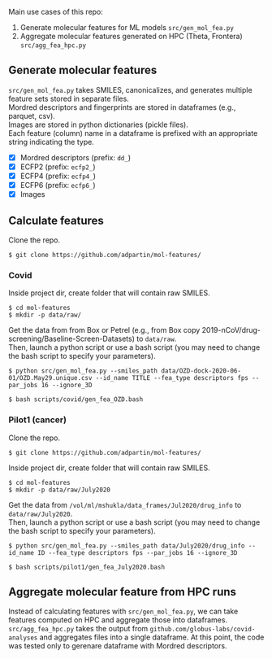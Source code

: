 Main use cases of this repo:
1. Generate molecular features for ML models `src/gen_mol_fea.py`
2. Aggregate molecular features generated on HPC (Theta, Frontera) `src/agg_fea_hpc.py`

## Generate molecular features
`src/gen_mol_fea.py` takes SMILES, canonicalizes, and generates multiple feature sets stored in separate files.<br>
Mordred descriptors and fingerprints are stored in dataframes (e.g., parquet, csv).<br>
Images are stored in python dictionaries (pickle files).<br>
Each feature (column) name in a dataframe is prefixed with an appropriate string indicating the type.
- [x] Mordred descriptors (prefix: `dd_`)
- [x] ECFP2 (prefix: `ecfp2_`)
- [x] ECFP4 (prefix: `ecfp4_`)
- [x] ECFP6 (prefix: `ecfp6_`)
- [x] Images

## Calculate features
Clone the repo.
```shell
$ git clone https://github.com/adpartin/mol-features/
```

### Covid
<!--- These datasets are then used to generate ML dataframes for each target protein `github.com/2019-ncovgroup/ML-docking-dataframe-generator`.
Alteratively, these feature sets can be used for inference with `github.com/brettin/ML-training-inferencing`.
<img src="README/dsc.df.png" alt="drawing" height="220"/>
 --->

Inside project dir, create folder that will contain raw SMILES.
```shell
$ cd mol-features
$ mkdir -p data/raw/
```
Get the data from from Box or Petrel (e.g., from Box copy 2019-nCoV/drug-screening/Baseline-Screen-Datasets) to `data/raw`.<br>
Then, launch a python script or use a bash script (you may need to change the bash script to specify your parameters).
```shell
$ python src/gen_mol_fea.py --smiles_path data/OZD-dock-2020-06-01/OZD.May29.unique.csv --id_name TITLE --fea_type descriptors fps --par_jobs 16 --ignore_3D
```
```shell
$ bash scripts/covid/gen_fea_OZD.bash
```

### Pilot1 (cancer)
Clone the repo.
```shell
$ git clone https://github.com/adpartin/mol-features/
```
Inside project dir, create folder that will contain raw SMILES.
```shell
$ cd mol-features
$ mkdir -p data/raw/July2020
```
Get the data from `/vol/ml/mshukla/data_frames/Jul2020/drug_info` to `data/raw/July2020`.<br>
Then, launch a python script or use a bash script (you may need to change the bash script to specify your parameters).
```shell
$ python src/gen_mol_fea.py --smiles_path data/July2020/drug_info --id_name ID --fea_type descriptors fps --par_jobs 16 --ignore_3D
```
```shell
$ bash scripts/pilot1/gen_fea_July2020.bash
```

## Aggregate molecular feature from HPC runs
Instead of calculating features with `src/gen_mol_fea.py`, we can take features computed on HPC and aggregate those into dataframes. `src/agg_fea_hpc.py` takes the output from `github.com/globus-labs/covid-analyses` and aggregates files into a single dataframe. At this point, the code was tested only to gerenare dataframe with Mordred descriptors. 


<!-- The original Mordred descriptors are stored in Box `2019-nCoV/drug-screening/ena+db.desc.gz`. This file requires some pre-processing (duplicates, bad rows, NaNs, casting). This needs to be done only once. The clean version of the features (Enamine + DrugBank; 300K SMILES) can be found in Box `2019-nCoV/drug-screening/features/ena+db/ena+db.features.parquet`. If you need to generate the descriptors from the original file, follow the steps below. -->

<!-- - Clean and canonicalize smiles `ena+db.smi`. Use `src/ena+db/clean_smiles.py` (updated file is in `2019-nCoV/drug_screening/features/ena+db/ena+db.smi.can.csv`) 
- Clean descriptors `ena+db.desc`. Use `src/ena+db/clean_desc.py` (updated file is in `2019-nCoV/drug_screening/features/ena+db/ena+db.desc.parquet`)
<!-- - Merge smiles and descriptors using `src/ena+db/merge_smi_desc.py` (updated file is in `2019-nCoV/drug_screening/descriptors/ena+db/ena+db.smi.desc.parquet`)
 -->
<!-- - Merge smiles with descriptors and generate fingerprints from smiles (ECFP2, ECFP4, ECFP6). Use `src/ena+db/gen_fea_df.py` (updated file is in `2019-nCoV/drug_screening/features/ena+db/ena+db.features.parquet`)
